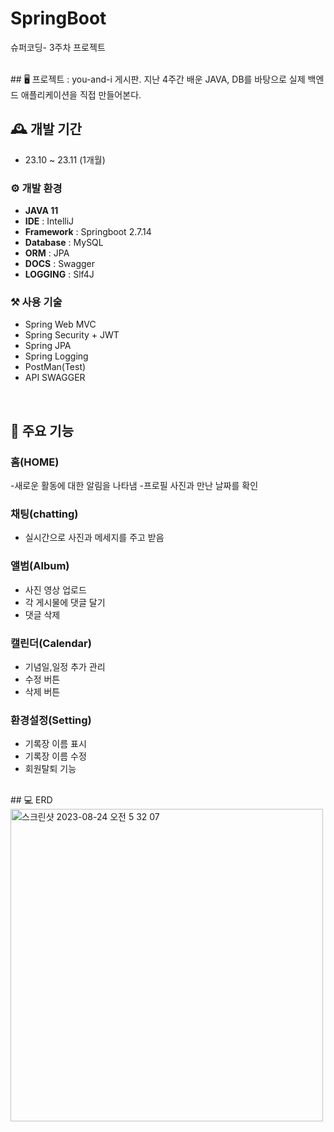 # SpringBoot 
슈퍼코딩- 3주차 프로젝트

<br>
## 🖥️ 프로젝트 : 
you-and-i 게시판.
지난 4주간 배운 JAVA, DB를 바탕으로 실제 백엔드 애플리케이션을 직접 만들어본다.

## 🕰️ 개발 기간
* 23.10 ~ 23.11 (1개월) 


### ⚙️ 개발 환경
- **JAVA 11**
- **IDE** : IntelliJ
- **Framework** : Springboot 2.7.14
- **Database** : MySQL
- **ORM** : JPA
- **DOCS** : Swagger
- **LOGGING** : Slf4J

### ⚒️ 사용 기술 
- Spring Web MVC
- Spring Security + JWT
- Spring JPA
- Spring Logging
- PostMan(Test)
- API SWAGGER 

<br>

## 📌 주요 기능
### 홈(HOME)
-새로운 활동에 대한 알림을 나타냄
-프로필 사진과 만난 날짜를 확인

### 채팅(chatting)
- 실시간으로 사진과 메세지를 주고 받음
  
### 앨범(Album)
- 사진 영상 업로드
- 각 게시물에 댓글 달기
- 댓글 삭제
  
### 캘린더(Calendar)
- 기념일,일정 추가 관리
- 수정 버튼
- 삭제 버튼 

### 환경설정(Setting)
- 기록장 이름 표시
- 기록장 이름 수정
- 회원탈퇴 기능
  

<br>
## 💻 ERD
<img width="500" alt="스크린샷 2023-08-24 오전 5 32 07" src="https://dbdiagram.io/d/Copy-of-couple-APP-651bbe24ffbf5169f0eb0b00">
